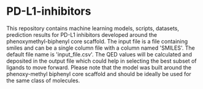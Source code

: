 # PD-L1-inhibitors
This repository contains machine learning models, scripts, datasets, prediction results for PD-L1 inhibitors developed  around the phenoxymethyl-biphenyl core scaffold.
The input file is a file containing smiles and can be a single column file with a column named 'SMILES'. The default file name is 'input_file.csv'. The QED values will be calculated and deposited in the output file which could help in selecting the best subset of ligands to move forward. Please note that the model was built around the phenoxy-methyl biphenyl core scaffold and should be ideally be used for the same class of molecules.
